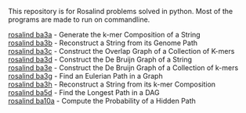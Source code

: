 This repository is for Rosalind problems solved in python.
Most of the programs are made to run on commandline.

[rosalind ba3a](http://rosalind.info/problems/ba3a/) - Generate the k-mer Composition of a String  
[rosalind ba3b](http://rosalind.info/problems/ba3b/) - Reconstruct a String from its Genome Path  
[rosalind ba3c](http://rosalind.info/problems/ba3c/) - Construct the Overlap Graph of a Collection of K-mers  
[rosalind ba3d](http://rosalind.info/problems/ba3d/) - Construct the De Bruijn Graph of a String  
[rosalind ba3e](http://rosalind.info/problems/ba3e/) - Construct the De Bruijn Graph of a Collection of k-mers  
[rosalind ba3g](http://rosalind.info/problems/ba3g/) - Find an Eulerian Path in a Graph  
[rosalind ba3h](http://rosalind.info/problems/ba3h/) - Reconstruct a String from its k-mer Composition  
[rosalind ba5d](http://rosalind.info/problems/ba5d/) - Find the Longest Path in a DAG  
[rosalind ba10a](http://rosalind.info/problems/ba10a/) - Compute the Probability of a Hidden Path     
